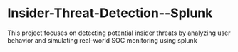 # Insider-Threat-Detection--Splunk
This project focuses on detecting potential insider threats by analyzing user behavior and simulating real-world SOC monitoring using splunk
